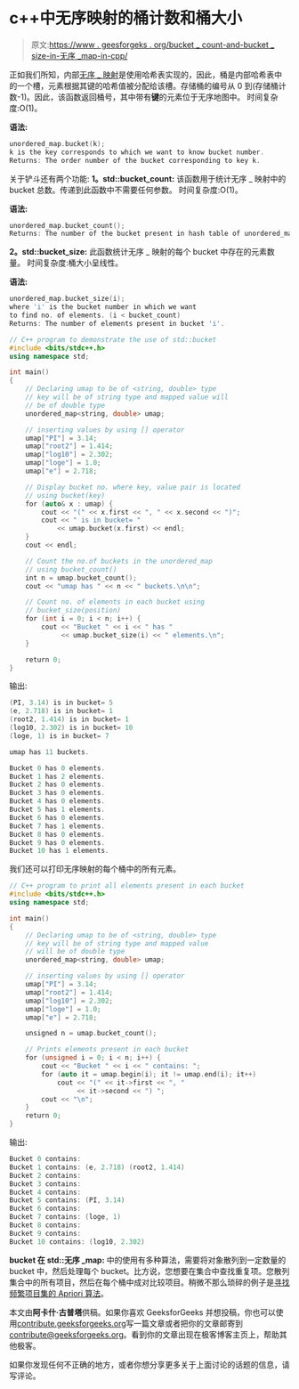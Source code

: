 # c++中无序映射的桶计数和桶大小

> 原文:[https://www . geesforgeks . org/bucket _ count-and-bucket _ size-in-无序 _map-in-cpp/](https://www.geeksforgeeks.org/bucket_count-and-bucket_size-in-unordered_map-in-cpp/)

正如我们所知，内部[无序 _ 映射](https://www.geeksforgeeks.org/unordered_map-in-stl-and-its-applications/)是使用哈希表实现的，因此，桶是内部哈希表中的一个槽，元素根据其键的哈希值被分配给该槽。存储桶的编号从 0 到(存储桶计数-1)。因此，该函数返回桶号，其中带有**键**的元素位于无序地图中。
时间复杂度:O(1)。

**语法:**

```cpp
unordered_map.bucket(k);
k is the key corresponds to which we want to know bucket number.
Returns: The order number of the bucket corresponding to key k.

```

关于铲斗还有两个功能:
**1。std::bucket_count:** 该函数用于统计无序 _ 映射中的 bucket 总数。传递到此函数中不需要任何参数。
时间复杂度:O(1)。

**语法:**

```cpp
unordered_map.bucket_count();
Returns: The number of the bucket present in hash table of unordered_map.

```

**2。std::bucket_size:** 此函数统计无序 _ 映射的每个 bucket 中存在的元素数量。
时间复杂度:桶大小呈线性。

**语法:**

```cpp
unordered_map.bucket_size(i);
where 'i' is the bucket number in which we want 
to find no. of elements. (i < bucket_count)
Returns: The number of elements present in bucket 'i'.

```

```cpp
// C++ program to demonstrate the use of std::bucket
#include <bits/stdc++.h>
using namespace std;

int main()
{
    // Declaring umap to be of <string, double> type
    // key will be of string type and mapped value will
    // be of double type
    unordered_map<string, double> umap;

    // inserting values by using [] operator
    umap["PI"] = 3.14;
    umap["root2"] = 1.414;
    umap["log10"] = 2.302;
    umap["loge"] = 1.0;
    umap["e"] = 2.718;

    // Display bucket no. where key, value pair is located
    // using bucket(key)
    for (auto& x : umap) {
        cout << "(" << x.first << ", " << x.second << ")";
        cout << " is in bucket= " 
            << umap.bucket(x.first) << endl;
    }
    cout << endl;

    // Count the no.of buckets in the unordered_map 
    // using bucket_count()
    int n = umap.bucket_count();
    cout << "umap has " << n << " buckets.\n\n";

    // Count no. of elements in each bucket using 
    // bucket_size(position)
    for (int i = 0; i < n; i++) {
        cout << "Bucket " << i << " has " 
             << umap.bucket_size(i) << " elements.\n";
    }

    return 0;
}
```

输出:

```cpp
(PI, 3.14) is in bucket= 5
(e, 2.718) is in bucket= 1
(root2, 1.414) is in bucket= 1
(log10, 2.302) is in bucket= 10
(loge, 1) is in bucket= 7

umap has 11 buckets.

Bucket 0 has 0 elements.
Bucket 1 has 2 elements.
Bucket 2 has 0 elements.
Bucket 3 has 0 elements.
Bucket 4 has 0 elements.
Bucket 5 has 1 elements.
Bucket 6 has 0 elements.
Bucket 7 has 1 elements.
Bucket 8 has 0 elements.
Bucket 9 has 0 elements.
Bucket 10 has 1 elements.

```

我们还可以打印无序映射的每个桶中的所有元素。

```cpp
// C++ program to print all elements present in each bucket
#include <bits/stdc++.h>
using namespace std;

int main()
{
    // Declaring umap to be of <string, double> type
    // key will be of string type and mapped value 
    // will be of double type
    unordered_map<string, double> umap;

    // inserting values by using [] operator
    umap["PI"] = 3.14;
    umap["root2"] = 1.414;
    umap["log10"] = 2.302;
    umap["loge"] = 1.0;
    umap["e"] = 2.718;

    unsigned n = umap.bucket_count();

    // Prints elements present in each bucket
    for (unsigned i = 0; i < n; i++) {
        cout << "Bucket " << i << " contains: ";
        for (auto it = umap.begin(i); it != umap.end(i); it++)
            cout << "(" << it->first << ", " 
                 << it->second << ") ";
        cout << "\n";
    }
    return 0;
}
```

输出:

```cpp
Bucket 0 contains: 
Bucket 1 contains: (e, 2.718) (root2, 1.414) 
Bucket 2 contains: 
Bucket 3 contains: 
Bucket 4 contains: 
Bucket 5 contains: (PI, 3.14) 
Bucket 6 contains: 
Bucket 7 contains: (loge, 1) 
Bucket 8 contains: 
Bucket 9 contains: 
Bucket 10 contains: (log10, 2.302) 

```

**bucket 在 std::无序 _map:** 中的使用有多种算法，需要将对象散列到一定数量的 bucket 中，然后处理每个 bucket。比方说，您想要在集合中查找重复项。您散列集合中的所有项目，然后在每个桶中成对比较项目。稍微不那么琐碎的例子是[寻找频繁项目集的 Apriori 算法](https://en.wikipedia.org/wiki/Apriori_algorithm)。

本文由**阿卡什·古普塔**供稿。如果你喜欢 GeeksforGeeks 并想投稿，你也可以使用[contribute.geeksforgeeks.org](http://www.contribute.geeksforgeeks.org)写一篇文章或者把你的文章邮寄到 contribute@geeksforgeeks.org。看到你的文章出现在极客博客主页上，帮助其他极客。

如果你发现任何不正确的地方，或者你想分享更多关于上面讨论的话题的信息，请写评论。